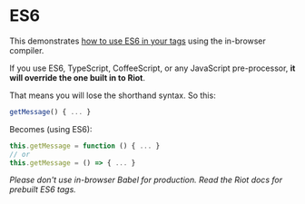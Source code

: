 # ES6

This demonstrates [how to use ES6 in your tags](https://riot.js.org/guide/compiler/#pre-processors) using the in-browser compiler.

If you use ES6, TypeScript, CoffeeScript, or any JavaScript pre-processor, **it will override the one built in to Riot**.

That means you will lose the shorthand syntax. So this:

```javascript
getMessage() { ... }
```

Becomes (using ES6):

```javascript
this.getMessage = function () { ... }
// or
this.getMessage = () => { ... }
```

*Please don't use in-browser Babel for production. Read the Riot docs for prebuilt ES6 tags.*

